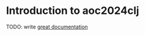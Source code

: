 # Introduction to aoc2024clj

TODO: write [great documentation](http://jacobian.org/writing/what-to-write/)
